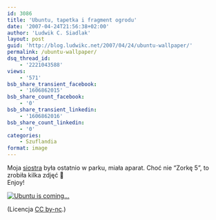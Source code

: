 ```yaml
---
id: 3086
title: 'Ubuntu, tapetka i fragment ogrodu'
date: '2007-04-24T21:56:38+02:00'
author: 'Ludwik C. Siadlak'
layout: post
guid: 'http://blog.ludwikc.net/2007/04/24/ubuntu-wallpaper/'
permalink: /ubuntu-wallpaper/
dsq_thread_id:
    - '2221043588'
views:
    - '571'
bsb_share_transient_facebook:
    - '1606862015'
bsb_share_count_facebook:
    - '0'
bsb_share_transient_linkedin:
    - '1606862016'
bsb_share_count_linkedin:
    - '0'
categories:
    - Szuflandia
format: image
---
```


Moja [siostra](http://len17.deviantart.com/) była ostatnio w parku, miała aparat. Choć nie “Zorkę 5”, to zrobiła kilka zdjęć 🙂  
Enjoy!

[![Ubuntu is coming...](http://personaldevelopment.pl/wp-content/uploads/2007/04/ubuntu-small1.jpg)](http://personaldevelopment.pl/wp-content/uploads/2007/04/ubuntu-is-coming_by-len1.jpg "Ubuntu is coming...")

(Licencja [CC by-nc](http://creativecommons.org/licenses/by-nc/3.0/deed.pl).)